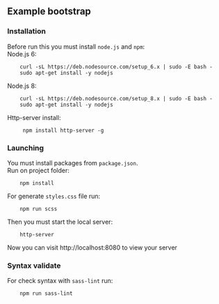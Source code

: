 ## Example bootstrap

### Installation
Before run this you must install `node.js` and `npm`: \
Node.js 6:
```
    curl -sL https://deb.nodesource.com/setup_6.x | sudo -E bash -
    sudo apt-get install -y nodejs

```
Node.js 8:
```
    curl -sL https://deb.nodesource.com/setup_8.x | sudo -E bash - 
    sudo apt-get install -y nodejs
```
Http-server install:
```
     npm install http-server -g
```
### Launching
You must install packages from `package.json`. \
Run on project folder:
```
    npm install
```
For generate `styles.css` file run:
```
    npm run scss
```
Then you must start the local server:
```
    http-server
```
Now you can visit http://localhost:8080 to view your server

### Syntax validate
For check syntax with `sass-lint` run:
```
    npm run sass-lint
```